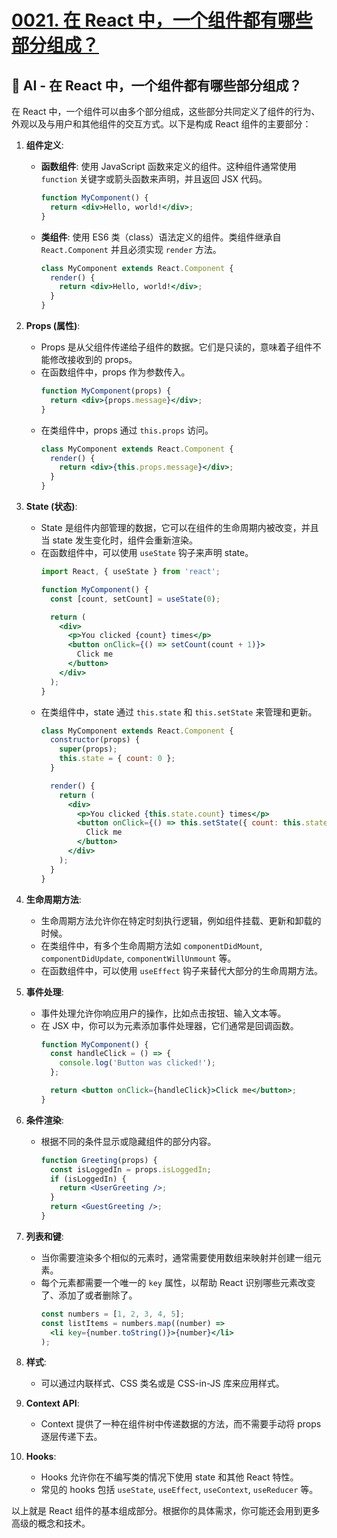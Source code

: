 # [0021. 在 React 中，一个组件都有哪些部分组成？](https://github.com/Tdahuyou/react/tree/main/0021.%20%E5%9C%A8%20React%20%E4%B8%AD%EF%BC%8C%E4%B8%80%E4%B8%AA%E7%BB%84%E4%BB%B6%E9%83%BD%E6%9C%89%E5%93%AA%E4%BA%9B%E9%83%A8%E5%88%86%E7%BB%84%E6%88%90%EF%BC%9F)


## 🤖 AI - 在 React 中，一个组件都有哪些部分组成？

在 React 中，一个组件可以由多个部分组成，这些部分共同定义了组件的行为、外观以及与用户和其他组件的交互方式。以下是构成 React 组件的主要部分：

1. **组件定义**:
   - **函数组件**: 使用 JavaScript 函数来定义的组件。这种组件通常使用 `function` 关键字或箭头函数来声明，并且返回 JSX 代码。
     ```jsx
     function MyComponent() {
       return <div>Hello, world!</div>;
     }
     ```
   - **类组件**: 使用 ES6 类（class）语法定义的组件。类组件继承自 `React.Component` 并且必须实现 `render` 方法。
     ```jsx
     class MyComponent extends React.Component {
       render() {
         return <div>Hello, world!</div>;
       }
     }
     ```

2. **Props (属性)**:
   - Props 是从父组件传递给子组件的数据。它们是只读的，意味着子组件不能修改接收到的 props。
   - 在函数组件中，props 作为参数传入。
     ```jsx
     function MyComponent(props) {
       return <div>{props.message}</div>;
     }
     ```
   - 在类组件中，props 通过 `this.props` 访问。
     ```jsx
     class MyComponent extends React.Component {
       render() {
         return <div>{this.props.message}</div>;
       }
     }
     ```

3. **State (状态)**:
   - State 是组件内部管理的数据，它可以在组件的生命周期内被改变，并且当 state 发生变化时，组件会重新渲染。
   - 在函数组件中，可以使用 `useState` 钩子来声明 state。
     ```jsx
     import React, { useState } from 'react';

     function MyComponent() {
       const [count, setCount] = useState(0);

       return (
         <div>
           <p>You clicked {count} times</p>
           <button onClick={() => setCount(count + 1)}>
             Click me
           </button>
         </div>
       );
     }
     ```
   - 在类组件中，state 通过 `this.state` 和 `this.setState` 来管理和更新。
     ```jsx
     class MyComponent extends React.Component {
       constructor(props) {
         super(props);
         this.state = { count: 0 };
       }

       render() {
         return (
           <div>
             <p>You clicked {this.state.count} times</p>
             <button onClick={() => this.setState({ count: this.state.count + 1 })}>
               Click me
             </button>
           </div>
         );
       }
     }
     ```

4. **生命周期方法**:
   - 生命周期方法允许你在特定时刻执行逻辑，例如组件挂载、更新和卸载的时候。
   - 在类组件中，有多个生命周期方法如 `componentDidMount`, `componentDidUpdate`, `componentWillUnmount` 等。
   - 在函数组件中，可以使用 `useEffect` 钩子来替代大部分的生命周期方法。

5. **事件处理**:
   - 事件处理允许你响应用户的操作，比如点击按钮、输入文本等。
   - 在 JSX 中，你可以为元素添加事件处理器，它们通常是回调函数。
     ```jsx
     function MyComponent() {
       const handleClick = () => {
         console.log('Button was clicked!');
       };

       return <button onClick={handleClick}>Click me</button>;
     }
     ```

6. **条件渲染**:
   - 根据不同的条件显示或隐藏组件的部分内容。
     ```jsx
     function Greeting(props) {
       const isLoggedIn = props.isLoggedIn;
       if (isLoggedIn) {
         return <UserGreeting />;
       }
       return <GuestGreeting />;
     }
     ```

7. **列表和键**:
   - 当你需要渲染多个相似的元素时，通常需要使用数组来映射并创建一组元素。
   - 每个元素都需要一个唯一的 `key` 属性，以帮助 React 识别哪些元素改变了、添加了或者删除了。
     ```jsx
     const numbers = [1, 2, 3, 4, 5];
     const listItems = numbers.map((number) =>
       <li key={number.toString()}>{number}</li>
     );
     ```

8. **样式**:
   - 可以通过内联样式、CSS 类名或是 CSS-in-JS 库来应用样式。

9. **Context API**:
   - Context 提供了一种在组件树中传递数据的方法，而不需要手动将 props 逐层传递下去。

10. **Hooks**:
    - Hooks 允许你在不编写类的情况下使用 state 和其他 React 特性。
    - 常见的 hooks 包括 `useState`, `useEffect`, `useContext`, `useReducer` 等。

以上就是 React 组件的基本组成部分。根据你的具体需求，你可能还会用到更多高级的概念和技术。